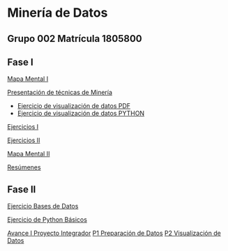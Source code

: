 # Minería de Datos
## Grupo 002        Matrícula 1805800 

## Fase I


[Mapa Mental I](https://github.com/NohemiMtzJ/Mineria_De_Datos/blob/master/MapaMental_1_1805800.pdf)

[Presentación de técnicas de Minería](https://github.com/PilarAbigailMendozaAlvarez/Mineria-de-Datos-Agosto-2020---Enero-2021/blob/master/Presentacion_Visualizacion%20de%20datos_002.pdf)
- [Ejercicio de visualización de datos PDF](https://github.com/PilarAbigailMendozaAlvarez/Mineria-de-Datos-Agosto-2020---Enero-2021/blob/master/Ejemplo_Visualizaci%C3%B3n%20de%20datos_002.pdf)
- [Ejercicio de visualización de datos PYTHON](https://github.com/PilarAbigailMendozaAlvarez/Mineria-de-Datos-Agosto-2020---Enero-2021/blob/master/Visualizaci%C3%B3n.ipynb)


[Ejercicios I](https://github.com/PilarAbigailMendozaAlvarez/Mineria-de-Datos-Agosto-2020---Enero-2021/blob/master/Ejercicios1_Visualizaci%C3%B3n%20de%20datos_002.pdf)

[Ejercicios II]()

[Mapa Mental II](https://github.com/NohemiMtzJ/Mineria_De_Datos/blob/master/MapaMental_2_1805800.pdf)

[Resúmenes](https://github.com/NohemiMtzJ/Mineria_De_Datos/blob/master/Res%C3%BAmenes_1805800.pdf) 


## Fase II


[Ejercicio Bases de Datos](https://github.com/NohemiMtzJ/Mineria_De_Datos/blob/master/An%C3%A1lisisBD_1805800.pdf)

[Ejercicio de Python Básicos](https://github.com/NohemiMtzJ/Mineria_De_Datos/blob/master/PythonBasico_1805800.ipynb)

[Avance I Proyecto Integrador](https://github.com/TaniaRossel/Mineria-de-datos/blob/master/Avance1-PIA_3_002.pdf)
[P1 Preparación de Datos](https://github.com/TaniaRossel/Mineria-de-datos/blob/master/Preparaci%C3%B3n%20de%20datos_3_002.ipynb)
[P2 Visualización de Datos]()
